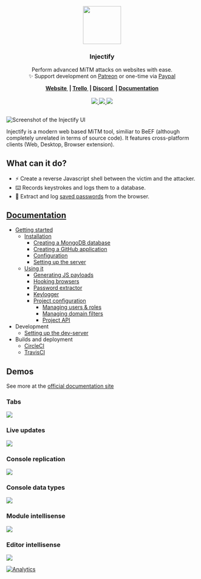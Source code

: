 <p align="center">
  <a href="https://injectify.samdd.me/?ref=logo">
    <img src="https://github.com/samdenty99/injectify/raw/master/assets/injectify.png" width="100">
  </a>
  <h3 align="center">Injectify</h3>
  <p align="center">
    Perform advanced MiTM attacks on websites with ease.<br>
    ✨ Support development on <a href="https://patreon.com/samdd">Patreon</a> or one-time via <a href="https://paypal.me/thesamdd">Paypal</a>
  </p>
</p>
<p align="center">
  <b>
    <a href="https://injectify.samdd.me/?ref=website">
      Website
    </a>&nbsp;|
    <a href="https://samdenty99.github.io/r?https://trello.com/b/UdrfNufx">
      Trello
    </a>&nbsp;|
    <a href="https://samdenty99.github.io/r?https://discord.gg/Nsz5AeD">
      Discord
    </a>&nbsp;|
    <a href="https://samdenty99.github.io/r?https://injectify.js.org/">
      Documentation
    </a>
  </b>
  <br><br>
  <a href="https://samdenty99.github.io/r?https://circleci.com/gh/samdenty99/injectify/">
    <img src="https://img.shields.io/circleci/project/github/samdenty99/injectify.svg?style=flat">
  </a>
  <a href="https://samdenty99.github.io/r?https://github.com/samdenty99/injectify/blob/master/package.json">
    <img src="https://img.shields.io/github/package-json/v/samdenty99/injectify.svg?style=flat">
  </a>
  <a href="https://samdenty99.github.io/r?https://discord.gg/yN2x7sp">
    <img src="https://img.shields.io/discord/335836376031428618.svg?colorB=1081C1&style=flat">
  </a>
</p>
<h2></h2>

![Screenshot of the Injectify UI](https://i.imgur.com/kBpDyJa.png)

Injectify is a modern web based MiTM tool, similiar to BeEF (although completely unrelated in terms of source code). It features cross-platform clients (Web, Desktop, Browser extension).

## What can it do?

* :zap: Create a reverse Javascript shell between the victim and the attacker.
* :keyboard: Records keystrokes and logs them to a database.
* :closed_lock_with_key: Extract and log [saved passwords](https://twitter.com/thesamdd/status/947251299262836741) from the browser.

## [Documentation](https://injectify.js.org/)
- [Getting started](https://injectify.js.org/getting-started/installation/mongodb/)
  - [Installation ](https://injectify.js.org/getting-started/installation/mongodb/)
    - [Creating a MongoDB database](https://injectify.js.org/getting-started/installation/mongodb/)
    - [Creating a GitHub application](https://injectify.js.org/getting-started/installation/github/)
    - [Configuration](https://injectify.js.org/getting-started/installation/configuration/)
    - [Setting up the server](https://injectify.js.org/getting-started/installation/setting-up/)
  - [Using it](https://injectify.js.org/usage/payload-generator/)
     - [Generating JS payloads](https://injectify.js.org/usage/payload-generator/)
     - [Hooking browsers](https://injectify.js.org/usage/inject/)
     - [Password extractor](https://injectify.js.org/usage/passwords/)
     - [Keylogger](https://injectify.js.org/usage/keylogger/)
     - [Project configuration](https://injectify.js.org/usage/project-config/roles/)
        - [Managing users & roles](https://injectify.js.org/usage/project-config/roles/)
        - [Managing domain filters](https://injectify.js.org/usage/project-config/filters/)
        - [Project API](https://injectify.js.org/usage/project-config/api/)
- Development
  - [Setting up the dev-server](https://github.com/samdenty99/injectify/wiki/Development-server)
- Builds and deployment
  - [CircleCI](https://github.com/samdenty99/injectify/wiki/Builds-and-deployment%3A-CircleCI)
  - [TravisCI](https://github.com/samdenty99/injectify/wiki/Builds-and-deployment%3A-TravisCI)

## Demos
See more at the [official documentation site](https://injectify.js.org/demos/interface/)

### Tabs
![](https://i.imgur.com/P9Cgksy.gif)

### Live updates
![](https://i.imgur.com/XY4qrfR.gif)

### Console replication
![](https://i.imgur.com/dAnXFSq.gif)

### Console data types
![](https://i.imgur.com/pp5Bys4.gif)

### Module intellisense
![](https://i.imgur.com/565xR4a.gifv)

### Editor intellisense
![](https://i.imgur.com/X0h9A1N.gif)


[![Analytics](https://ga-beacon.appspot.com/UA-85426772-5/Injectify/?pixel)](https://github.com/igrigorik/ga-beacon)
